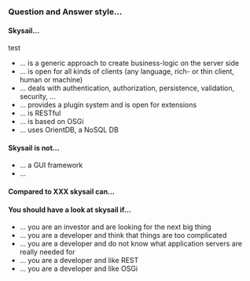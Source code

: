 ### Question and Answer style...

#### Skysail...

test

* ... is a generic approach to create business-logic on the server side
* ... is open for all kinds of clients (any language, rich- or thin client, human or machine)
* ... deals with authentication, authorization, persistence, validation, security, ...
* ... provides a plugin system and is open for extensions
* ... is RESTful
* ... is based on OSGi
* ... uses OrientDB, a NoSQL DB

#### Skysail is not...

* ... a GUI framework
* ... 


#### Compared to XXX skysail can...

#### You should have a look at skysail if...

* ... you are an investor and are looking for the next big thing
* ... you are a developer and think that things are too complicated
* ... you are a developer and do not know what application servers are really needed for
* ... you are a developer and like REST
* ... you are a developer and like OSGi
